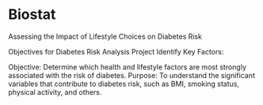 # Biostat
Assessing the Impact of Lifestyle Choices on Diabetes Risk

Objectives for Diabetes Risk Analysis Project
Identify Key Factors:

Objective: Determine which health and lifestyle factors are most strongly associated with the risk of diabetes.
Purpose: To understand the significant variables that contribute to diabetes risk, such as BMI, smoking status, physical activity, and others.
